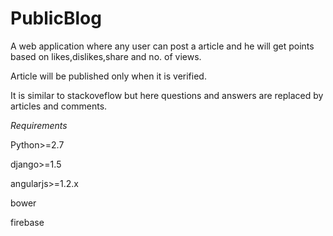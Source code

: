 PublicBlog
==========

A web application where any user can post a article and he will get points based on likes,dislikes,share and no. of views.

Article will be published only when it is verified.

It is similar to stackoveflow but here questions and answers are replaced by articles and comments.

*Requirements*

Python>=2.7

django>=1.5

angularjs>=1.2.x

bower

firebase



